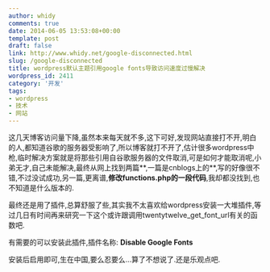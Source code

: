 ```yaml
---
author: whidy
comments: true
date: 2014-06-05 13:53:08+00:00
template: post
draft: false
link: http://www.whidy.net/google-disconnected.html
slug: /google-disconnected
title: wordpress默认主题引用google fonts导致访问速度过慢解决
wordpress_id: 2411
category: '开发'
tags:
- wordpress
- 技术
- 网站
---
```


这几天博客访问量下降,虽然本来每天就不多,这下可好,发现网站直接打不开,明白的人,都知道谷歌的服务器受影响了,所以博客就打不开了,估计很多wordpress中枪,临时解决方案就是将那些引用自谷歌服务器的文件取消,可是如何才能取消呢,小弟无才,自己未能解决,最终从网上找到两篇**,一篇是cnblogs上的**,写的好像很不错,不过没试成功,另一篇,更离谱,**修改functions.php的一段代码**,我却都没找到,也不知道是什么版本的.

最终还是用了插件,总算舒服了些,其实我不太喜欢给wordpress安装一大堆插件,等过几日有时间再来研究一下这个或许跟调用twentytwelve_get_font_url有关的函数吧.

有需要的可以安装此插件,插件名称: **Disable Google Fonts**

安装后启用即可,生在中国,要么忍要么...算了不想说了.还是乐观点吧.
